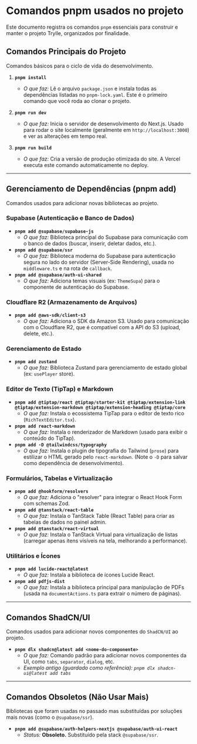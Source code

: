 # Comandos pnpm usados no projeto

Este documento registra os comandos `pnpm` essenciais para construir e manter o projeto Trylle, organizados por finalidade.

## Comandos Principais do Projeto

Comandos básicos para o ciclo de vida do desenvolvimento.

1.  **`pnpm install`**

    - _O que faz:_ Lê o arquivo `package.json` e instala todas as dependências listadas no `pnpm-lock.yaml`. Este é o primeiro comando que você roda ao clonar o projeto.

2.  **`pnpm run dev`**

    - _O que faz:_ Inicia o servidor de desenvolvimento do Next.js. Usado para rodar o site localmente (geralmente em `http://localhost:3000`) e ver as alterações em tempo real.

3.  **`pnpm run build`**
    - _O que faz:_ Cria a versão de produção otimizada do site. A Vercel executa este comando automaticamente no deploy.

---

## Gerenciamento de Dependências (pnpm add)

Comandos usados para adicionar novas bibliotecas ao projeto.

### Supabase (Autenticação e Banco de Dados)

- **`pnpm add @supabase/supabase-js`**
  - _O que faz:_ Biblioteca principal do Supabase para comunicação com o banco de dados (buscar, inserir, deletar dados, etc.).
- **`pnpm add @supabase/ssr`**
  - _O que faz:_ Biblioteca moderna do Supabase para autenticação segura no lado do servidor (Server-Side Rendering), usada no `middleware.ts` e na rota de `callback`.
- **`pnpm add @supabase/auth-ui-shared`**
  - _O que faz:_ Adiciona temas visuais (ex: `ThemeSupa`) para o componente de autenticação do Supabase.

### Cloudflare R2 (Armazenamento de Arquivos)

- **`pnpm add @aws-sdk/client-s3`**
  - _O que faz:_ Adiciona o SDK da Amazon S3. Usado para comunicação com o Cloudflare R2, que é compatível com a API do S3 (upload, delete, etc.).

### Gerenciamento de Estado

- **`pnpm add zustand`**
  - _O que faz:_ Biblioteca Zustand para gerenciamento de estado global (ex: `usePlayer` store).

### Editor de Texto (TipTap) e Markdown

- **`pnpm add @tiptap/react @tiptap/starter-kit @tiptap/extension-link @tiptap/extension-markdown @tiptap/extension-heading @tiptap/core`**
  - _O que faz:_ Instala o ecossistema TipTap para o editor de texto rico (`RichTextEditor.tsx`).
- **`pnpm add react-markdown`**
  - _O que faz:_ Instala o renderizador de Markdown (usado para exibir o conteúdo do TipTap).
- **`pnpm add -D @tailwindcss/typography`**
  - _O que faz:_ Instala o plugin de tipografia do Tailwind (`prose`) para estilizar o HTML gerado pelo `react-markdown`. (Note o `-D` para salvar como dependência de desenvolvimento).

### Formulários, Tabelas e Virtualização

- **`pnpm add @hookform/resolvers`**
  - _O que faz:_ Adiciona o "resolver" para integrar o React Hook Form com schemas Zod.
- **`pnpm add @tanstack/react-table`**
  - _O que faz:_ Instala o TanStack Table (React Table) para criar as tabelas de dados no painel admin.
- **`pnpm add @tanstack/react-virtual`**
  - _O que faz:_ Instala o TanStack Virtual para virtualização de listas (carregar apenas itens visíveis na tela, melhorando a performance).

### Utilitários e Ícones

- **`pnpm add lucide-react@latest`**
  - _O que faz:_ Instala a biblioteca de ícones Lucide React.
- **`pnpm add pdfjs-dist`**
  - _O que faz:_ Instala a biblioteca principal para manipulação de PDFs (usada na `documentActions.ts` para extrair o número de páginas).

---

## Comandos ShadCN/UI

Comandos usados para adicionar novos componentes do `ShadCN/UI` ao projeto.

- **`pnpm dlx shadcn@latest add <nome-do-componente>`**
  - _O que faz:_ Comando padrão para adicionar novos componentes da UI, como `tabs`, `separator`, `dialog`, etc.
  - _Exemplo antigo (guardado como referência): `pnpm dlx shadcn-ui@latest add tabs`_

---

## Comandos Obsoletos (Não Usar Mais)

Bibliotecas que foram usadas no passado mas substituídas por soluções mais novas (como o `@supabase/ssr`).

- **`pnpm add @supabase/auth-helpers-nextjs @supabase/auth-ui-react`**
  - _Status:_ **Obsoleto.** Substituído pela stack `@supabase/ssr`.
